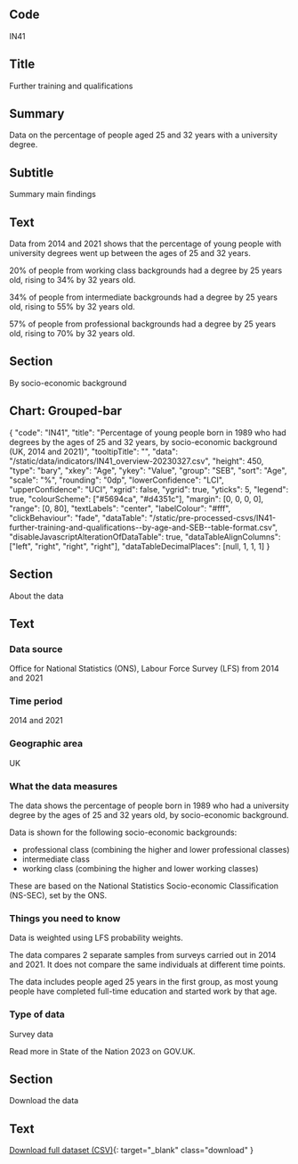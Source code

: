 ## Code
IN41

## Title
Further training and qualifications

## Summary
Data on the percentage of people aged 25 and 32 years with a university degree.

## Subtitle
Summary main findings

## Text
Data from 2014 and 2021 shows that the percentage of young people with university degrees went up between the ages of 25 and 32 years.

20% of people from working class backgrounds had a degree by 25 years old, rising to 34% by 32 years old.

34% of people from intermediate backgrounds had a degree by 25 years old, rising to 55% by 32 years old.

57% of people from professional backgrounds had a degree by 25 years old, rising to 70% by 32 years old.

## Section
By socio-economic background

## Chart: Grouped-bar
{
    "code": "IN41",
    "title": "Percentage of young people born in 1989 who had degrees by the ages of 25 and 32 years, by socio-economic background (UK, 2014 and 2021)",
    "tooltipTitle": "",
    "data": "/static/data/indicators/IN41_overview-20230327.csv",
    "height": 450,
    "type": "bary",
    "xkey": "Age",
    "ykey": "Value",
    "group": "SEB",
    "sort": "Age",
    "scale": "%",
    "rounding": "0dp",
    "lowerConfidence": "LCI",
    "upperConfidence": "UCI",
    "xgrid": false,
    "ygrid": true,
    "yticks": 5,
    "legend": true,
    "colourScheme": ["#5694ca", "#d4351c"],
    "margin": [0, 0, 0, 0],
    "range": [0, 80],
    "textLabels": "center",
    "labelColour": "#fff",
    "clickBehaviour": "fade",
    "dataTable": "/static/pre-processed-csvs/IN41-further-training-and-qualifications--by-age-and-SEB--table-format.csv",
    "disableJavascriptAlterationOfDataTable": true,
    "dataTableAlignColumns": ["left", "right", "right", "right"],
    "dataTableDecimalPlaces": [null, 1, 1, 1]
}

## Section
About the data

## Text
### Data source
Office for National Statistics (ONS), Labour Force Survey (LFS) from 2014 and 2021

### Time period
2014 and 2021

### Geographic area
UK

### What the data measures
The data shows the percentage of people born in 1989 who had a university degree by the ages of 25 and 32 years old,
by socio-economic background.

Data is shown for the following socio-economic backgrounds:

* professional class (combining the higher and lower professional classes)
* intermediate class
* working class (combining the higher and lower working classes)

These are based on the National Statistics Socio-economic Classification (NS-SEC), set by the ONS.

### Things you need to know
Data is weighted using LFS probability weights.

The data compares 2 separate samples from surveys carried out in 2014 and 2021. It does not compare the same
individuals at different time points. 

The data includes people aged 25 years in the first group, as most young people have completed full-time education
and started work by that age.

### Type of data
Survey data

Read more in State of the Nation 2023 on GOV.UK.

## Section
Download the data

## Text
[Download full dataset (CSV)](/static/data/full-datasets/IN41-further-training-and-qualifications--full-dataset.csv){: target="_blank" class="download" }
